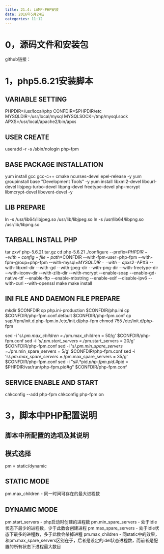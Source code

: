 ```yaml
---
title: 21.4: LAMP-PHP安装
date: 2016年5月24日
categories: 11:12
---
```

 
0，源码文件和安装包
====================================
github链接： 
1，php5.6.21安装脚本
====================================
## VARIABLE SETTING
PHPDIR=/usr/local/php
CONFDIR=$PHPDIR/etc
MYSQLDIR=/usr/local/mysql
MYSQLSOCK=/tmp/mysql.sock
APXS=/usr/local/apache2/bin/apxs
 
## USER CREATE
useradd -r -s /sbin/nologin php-fpm
 
## BASE PACKAGE INSTALLATION
yum install gcc gcc-c++ cmake ncurses-devel epel-release -y
yum groupinstall base "Development Tools" -y
yum install libxml2-devel libcurl-devel libjpeg-turbo-devel libpng-devel freetype-devel php-mcrypt libmcrypt-devel libevent-devel -y
 
## LIB PREPARE
ln -s /usr/lib64/libjpeg.so /usr/lib/libjpeg.so
ln -s /usr/lib64/libpng.so /usr/lib/libpng.so
 
## TARBALL INSTALL PHP
tar zxvf php-5.6.21.tar.gz
cd php-5.6.21
./configure --prefix=$PHPDIR --with-config-file-path=$CONFDIR --with-fpm-user=php-fpm --with-fpm-group=php-fpm --with-mysql=$MYSQLDIR --with-apxs2=$APXS --with-libxml-dir  --with-gd --with-jpeg-dir --with-png-dir --with-freetype-dir --with-iconv-dir --with-zlib-dir --with-mcrypt --enable-soap --enable-gd-native-ttf --enable-ftp --enable-mbstring --enable-exif --disable-ipv6 --with-curl --with-openssl
make
make install
 
## INI FILE AND DAEMON FILE PREPARE
mkdir $CONFDIR
cp php.ini-production $CONFDIR/php.ini
cp $CONFDIR/php-fpm.conf.default $CONFDIR/php-fpm.conf
cp sapi/fpm/init.d.php-fpm.in /etc/init.d/php-fpm
chmod 755 /etc/init.d/php-fpm
 
sed -i 's/.*pm.max_children =.*/pm.max_children = 50/g' $CONFDIR/php-fpm.conf
sed -i 's/.*pm.start_servers =.*/pm.start_servers = 20/g' $CONFDIR/php-fpm.conf
sed -i 's/.*pm.min_spare_servers =.*/pm.min_spare_servers = 5/g' $CONFDIR/php-fpm.conf
sed -i 's/.*pm.max_spare_servers =.*/pm.max_spare_servers = 35/g' $CONFDIR/php-fpm.conf
sed -i "s#.*pid.*php-fpm.pid.*#pid = $PHPDIR/var/run/php-fpm.pid#g" $CONFDIR/php-fpm.conf
 
 
## SERVICE ENABLE AND START
chkconfig --add php-fpm
chkconfig php-fpm on 
3，脚本中PHP配置说明
====================================
## 脚本中所配置的选项及其说明
## 模式选择
pm = static/dynamic
 
## STATIC MODE
pm.max_children - 同一时间可存在的最大进程数
 
## DYNAMIC MODE
pm.start_servers - php启动时创建的进程数
pm.min_spare_servers - 处于idle状态下最少的进程数，少于此数会创建进程
pm.max_spare_servers - 处于idle状态下最多的进程数，多于此数会杀掉进程
pm.max_children - 同static中的效果，和pm.max_spare_servers区别在于，后者是设定的idel状态进程数，而前者是配置的所有状态下进程最大数目 
